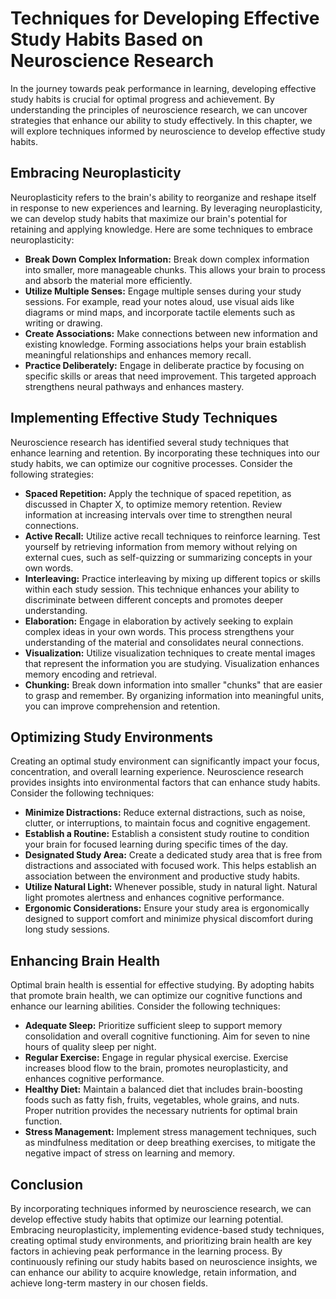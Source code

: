 Techniques for Developing Effective Study Habits Based on Neuroscience Research
==========================================================================================

In the journey towards peak performance in learning, developing effective study habits is crucial for optimal progress and achievement. By understanding the principles of neuroscience research, we can uncover strategies that enhance our ability to study effectively. In this chapter, we will explore techniques informed by neuroscience to develop effective study habits.

Embracing Neuroplasticity
-------------------------

Neuroplasticity refers to the brain's ability to reorganize and reshape itself in response to new experiences and learning. By leveraging neuroplasticity, we can develop study habits that maximize our brain's potential for retaining and applying knowledge. Here are some techniques to embrace neuroplasticity:

* **Break Down Complex Information:** Break down complex information into smaller, more manageable chunks. This allows your brain to process and absorb the material more efficiently.
* **Utilize Multiple Senses:** Engage multiple senses during your study sessions. For example, read your notes aloud, use visual aids like diagrams or mind maps, and incorporate tactile elements such as writing or drawing.
* **Create Associations:** Make connections between new information and existing knowledge. Forming associations helps your brain establish meaningful relationships and enhances memory recall.
* **Practice Deliberately:** Engage in deliberate practice by focusing on specific skills or areas that need improvement. This targeted approach strengthens neural pathways and enhances mastery.

Implementing Effective Study Techniques
---------------------------------------

Neuroscience research has identified several study techniques that enhance learning and retention. By incorporating these techniques into our study habits, we can optimize our cognitive processes. Consider the following strategies:

* **Spaced Repetition:** Apply the technique of spaced repetition, as discussed in Chapter X, to optimize memory retention. Review information at increasing intervals over time to strengthen neural connections.
* **Active Recall:** Utilize active recall techniques to reinforce learning. Test yourself by retrieving information from memory without relying on external cues, such as self-quizzing or summarizing concepts in your own words.
* **Interleaving:** Practice interleaving by mixing up different topics or skills within each study session. This technique enhances your ability to discriminate between different concepts and promotes deeper understanding.
* **Elaboration:** Engage in elaboration by actively seeking to explain complex ideas in your own words. This process strengthens your understanding of the material and consolidates neural connections.
* **Visualization:** Utilize visualization techniques to create mental images that represent the information you are studying. Visualization enhances memory encoding and retrieval.
* **Chunking:** Break down information into smaller "chunks" that are easier to grasp and remember. By organizing information into meaningful units, you can improve comprehension and retention.

Optimizing Study Environments
-----------------------------

Creating an optimal study environment can significantly impact your focus, concentration, and overall learning experience. Neuroscience research provides insights into environmental factors that can enhance study habits. Consider the following techniques:

* **Minimize Distractions:** Reduce external distractions, such as noise, clutter, or interruptions, to maintain focus and cognitive engagement.
* **Establish a Routine:** Establish a consistent study routine to condition your brain for focused learning during specific times of the day.
* **Designated Study Area:** Create a dedicated study area that is free from distractions and associated with focused work. This helps establish an association between the environment and productive study habits.
* **Utilize Natural Light:** Whenever possible, study in natural light. Natural light promotes alertness and enhances cognitive performance.
* **Ergonomic Considerations:** Ensure your study area is ergonomically designed to support comfort and minimize physical discomfort during long study sessions.

Enhancing Brain Health
----------------------

Optimal brain health is essential for effective studying. By adopting habits that promote brain health, we can optimize our cognitive functions and enhance our learning abilities. Consider the following techniques:

* **Adequate Sleep:** Prioritize sufficient sleep to support memory consolidation and overall cognitive functioning. Aim for seven to nine hours of quality sleep per night.
* **Regular Exercise:** Engage in regular physical exercise. Exercise increases blood flow to the brain, promotes neuroplasticity, and enhances cognitive performance.
* **Healthy Diet:** Maintain a balanced diet that includes brain-boosting foods such as fatty fish, fruits, vegetables, whole grains, and nuts. Proper nutrition provides the necessary nutrients for optimal brain function.
* **Stress Management:** Implement stress management techniques, such as mindfulness meditation or deep breathing exercises, to mitigate the negative impact of stress on learning and memory.

Conclusion
----------

By incorporating techniques informed by neuroscience research, we can develop effective study habits that optimize our learning potential. Embracing neuroplasticity, implementing evidence-based study techniques, creating optimal study environments, and prioritizing brain health are key factors in achieving peak performance in the learning process. By continuously refining our study habits based on neuroscience insights, we can enhance our ability to acquire knowledge, retain information, and achieve long-term mastery in our chosen fields.
